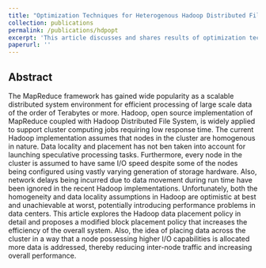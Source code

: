 ```yaml
---
title: "Optimization Techniques for Heterogenous Hadoop Distributed File Systems"
collection: publications
permalink: /publications/hdpopt
excerpt: 'This article discusses and shares results of optimization techniques centered around Hadoop File Systems having disks of varied generations'
paperurl: ''
---
```

## Abstract
The MapReduce framework has gained wide popularity as a scalable distributed system environment for efficient processing of large scale data of the order of Terabytes or more. Hadoop, open source implementation of MapReduce coupled with Hadoop Distributed File System, is widely applied to support cluster computing jobs requiring low response time. The current Hadoop implementation assumes that nodes in the cluster are homogenous in nature. Data locality and placement has not ben taken into account for launching speculative processing tasks. Furthermore, every node in the cluster is assumed to have same I/O speed despite some of the nodes being configured using vastly varying generation of storage hardware. Also, network delays being incurred due to data movement during run time have been ignored in the recent Hadoop implementations. Unfortunately,
both the homogeneity and data locality assumptions in Hadoop are optimistic at best and unachievable at worst, potentially introducing performance problems in data centers. This article explores the Hadoop data placement policy in detail and proposes a modified block placement policy that increases the efficiency
of the overall system. Also, the idea of placing data across the cluster in a way that a node possessing higher I/O capabilities is allocated more data is addressed, thereby reducing inter-node traffic and increasing overall performance.
